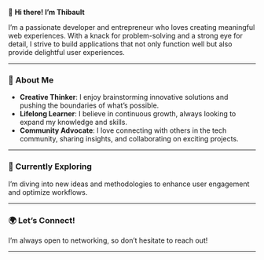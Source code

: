 👋 **Hi there! I’m Thibault**  


I’m a passionate developer and entrepreneur who loves creating meaningful web experiences. With a knack for problem-solving and a strong eye for detail, I strive to build applications that not only function well but also provide delightful user experiences.

---

### 🚀 About Me  
- **Creative Thinker**: I enjoy brainstorming innovative solutions and pushing the boundaries of what’s possible.  
- **Lifelong Learner**: I believe in continuous growth, always looking to expand my knowledge and skills.  
- **Community Advocate**: I love connecting with others in the tech community, sharing insights, and collaborating on exciting projects.

---

### 🌱 Currently Exploring  
I’m diving into new ideas and methodologies to enhance user engagement and optimize workflows.  

---

### 🌍 Let’s Connect!  
I’m always open to networking, so don’t hesitate to reach out!

---
